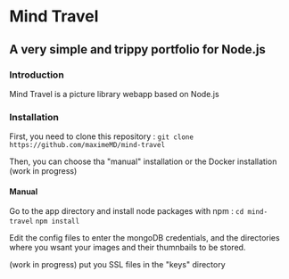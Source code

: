 # Mind Travel
## A very simple and trippy portfolio for Node.js

### Introduction

Mind Travel is a picture library webapp based on Node.js

### Installation

First, you need to clone this repository :
`git clone https://github.com/maximeMD/mind-travel`

Then, you can choose tha "manual" installation or the Docker installation (work in progress)

#### Manual

Go to the app directory and install node packages with npm :
 `cd mind-travel`
`npm install`

Edit the config files to enter the mongoDB credentials, and the directories where you wsant your images and their thumnbails to be stored.

(work in progress) put you SSL files in the "keys" directory
